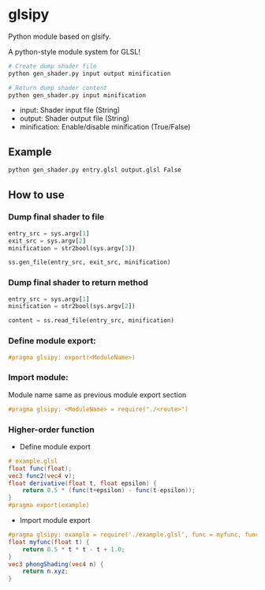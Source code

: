 # glsipy
Python module based on glsify.

A python-style module system for GLSL!

```bash
# Create dump shader file
python gen_shader.py input output minification

# Return dump shader content
python gen_shader.py input minification
```
- input: Shader input file (String)
- output: Shader output file (String)
- minification: Enable/disable minification (True/False)

## Example
```bash
python gen_shader.py entry.glsl output.glsl False
```

## How to use

### Dump final shader to file
```python
entry_src = sys.argv[1]
exit_src = sys.argv[2]
minification = str2bool(sys.argv[3])

ss.gen_file(entry_src, exit_src, minification)
```

### Dump final shader to return method
```python
entry_src = sys.argv[1]
minification = str2bool(sys.argv[2])

content = ss.read_file(entry_src, minification)
```

### Define module export:
```glsl
#pragma glsipy: export(<ModuleName>)
```

### Import module:
Module name same as previous module export section
```glsl
#pragma glsipy: <ModuleName> = require("./<route>")
```

### Higher-order function
- Define module export
```glsl
# example.glsl
float func(float);
vec3 func2(vec4 v);
float derivative(float t, float epsilon) {
	return 0.5 * (func(t+epsilon) - func(t-epsilon));
}
#pragma export(example)
```
- Import module export
```glsl
#pragma glsipy: example = require('./example.glsl', func = myfunc, func2 = phongShading)
float myfunc(float t) {
	return 0.5 * t * t - t + 1.0;
}
vec3 phongShading(vec4 n) {
	return n.xyz;
}
```
